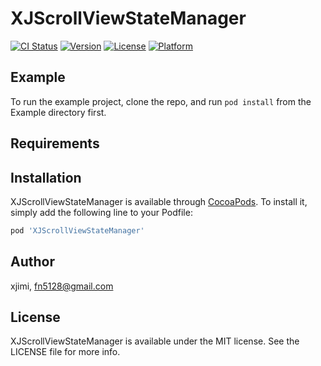 # XJScrollViewStateManager

[![CI Status](https://img.shields.io/travis/xjimi/XJScrollViewStateManager.svg?style=flat)](https://travis-ci.org/xjimi/XJScrollViewStateManager)
[![Version](https://img.shields.io/cocoapods/v/XJScrollViewStateManager.svg?style=flat)](https://cocoapods.org/pods/XJScrollViewStateManager)
[![License](https://img.shields.io/cocoapods/l/XJScrollViewStateManager.svg?style=flat)](https://cocoapods.org/pods/XJScrollViewStateManager)
[![Platform](https://img.shields.io/cocoapods/p/XJScrollViewStateManager.svg?style=flat)](https://cocoapods.org/pods/XJScrollViewStateManager)

## Example

To run the example project, clone the repo, and run `pod install` from the Example directory first.

## Requirements

## Installation

XJScrollViewStateManager is available through [CocoaPods](https://cocoapods.org). To install
it, simply add the following line to your Podfile:

```ruby
pod 'XJScrollViewStateManager'
```

## Author

xjimi, fn5128@gmail.com

## License

XJScrollViewStateManager is available under the MIT license. See the LICENSE file for more info.
